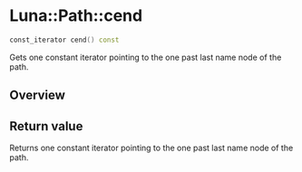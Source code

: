 # Luna::Path::cend

```c++
const_iterator cend() const
```

Gets one constant iterator pointing to the one past last name node of the path. 

## Overview


## Return value
Returns one constant iterator pointing to the one past last name node of the path. 

